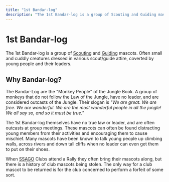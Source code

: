 ```yaml
---
title: "1st Bandar-log"
description: "The 1st Bandar-log is a group of Scouting and Guiding mascots."
---
```

# 1st Bandar-log

The 1st Bandar-log is a group of [Scouting](https://scouts.org.uk/home/) and [Guiding](https://www.girlguiding.org.uk/) mascots. Often small and cuddly creatures dressed in various scout/guide attire, coverted by young people and their leaders.

## Why Bandar-log?

The Bandar-Log are the "Monkey People" of the Jungle Book.  A group of monkeys that do not follow the Law of the Jungle, have no leader, and are considered outcasts of the Jungle.  Their slogan is *"We are great. We are free. We are wonderful. We are the most wonderful people in all the jungle! We all say so, and so it must be true."*

The 1st Bandar-log themselves have no true law or leader, and are often outcasts at group meetings. These mascots can often be found distracting young members from their activities and encouraging them to cause mischief.  Many mascots have been known to talk young people up climbing walls, across rivers and down tall cliffs when no leader can even get them to put on their shoes.

When [SSAGO](https://www.ssago.org/) Clubs attend a Rally they often bring their mascots along, but there is a history of club mascots being stolen. The only way for a club mascot to be returned is for the club concerned to perform a forfeit of some sort.
